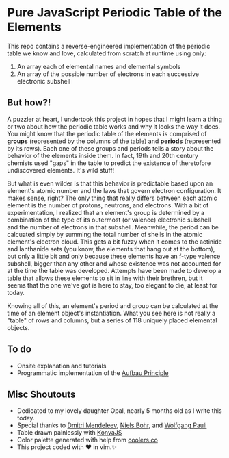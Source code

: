 # Pure JavaScript Periodic Table of the Elements

This repo contains a reverse-engineered implementation of the periodic table we
know and love, calculated from scratch at runtime using only:

1. An array each of elemental names and elemental symbols
2. An array of the possible number of electrons in each successive electronic
   subshell

## But how?!

A puzzler at heart, I undertook this project in hopes that I might learn a
thing or two about how the periodic table works and why it looks the way it
does. You might know that the periodic table of the elements is comprised of
**groups** (represented by the columns of the table) and **periods**
(represented by its rows). Each one of these groups and periods tells a story
about the behavior of the elements inside them. In fact, 19th and 20th century
chemists used "gaps" in the table to predict the existence of
theretofore undiscovered elements. It's wild stuff!  

But what is even wilder is that this behavior is predictable based upon an
element's atomic number and the laws that govern electron configuration. It
makes sense, right? The only thing that really differs between each atomic
element is the number of protons, neutrons, and electrons. With a
bit of experimentation, I realized that an element's group is determined by a
combination of the type of its outermost (or valence) electronic subshell and
the number of electrons in that subshell. Meanwhile, the period can be
calcuated simply by summing the total number of shells in the atomic element's
electron cloud. This gets a bit fuzzy when it comes to the actinide and
lanthanide sets (you know, the elements that hang out at the bottom), but only
a little bit and only because these elements have an f-type valence subshell,
bigger than any other and whose existence was not accounted for at the time the
table was developed. Attempts have been made to develop a table that allows
these elements to sit in line with their brethren, but it seems that the one
we've got is here to stay, too elegant to die, at least for today.

Knowing all of this, an element's period and group can be calculated at the
time of an element object's instantiation. What you see here is not really a
"table" of rows and columns, but a series of 118 uniquely placed elemental
objects.

## To do
- Onsite explanation and tutorials
- Programmatic implementation of the [Aufbau Principle](https://en.wikipedia.org/wiki/Aufbau_principle)

## Misc Shoutouts
- Dedicated to my lovely daughter Opal, nearly 5 months old as I write this today.
- Special thanks to [Dmitri Mendeleev](https://en.wikipedia.org/wiki/Dmitri_Mendeleev), [Niels Bohr](https://en.wikipedia.org/wiki/Niels_Bohr), and [Wolfgang Pauli](https://en.wikipedia.org/wiki/Wolfgang_Pauli)
- Table drawn painlessly with [KonvaJS](https://konvajs.org/)
- Color palette generated with help from [coolers.co](https://coolors.co/495a49-a9714b-81a2b1-aa8274)
- This project coded with	♥ in vim.✨
